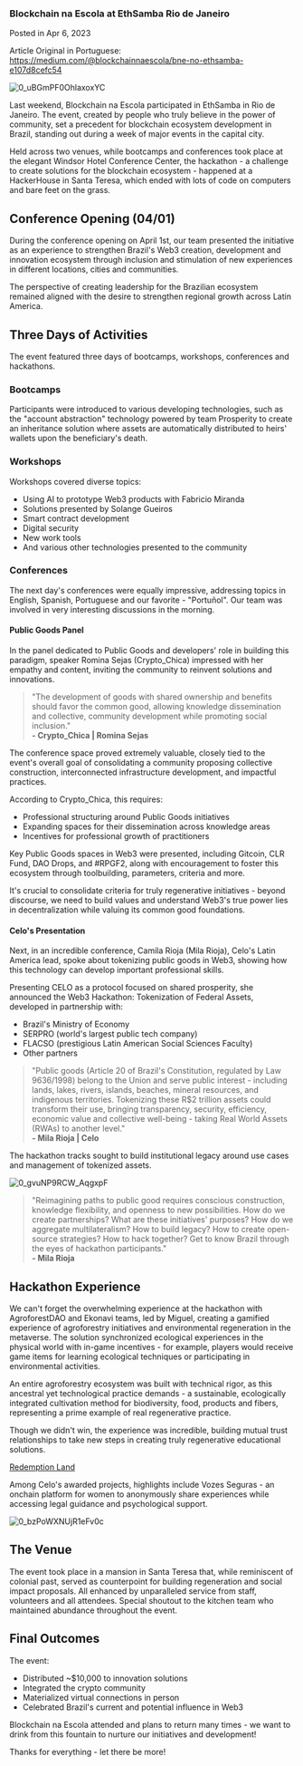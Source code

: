 ### Blockchain na Escola at EthSamba Rio de Janeiro

Posted in Apr 6, 2023

Article Original in Portuguese: https://medium.com/@blockchainnaescola/bne-no-ethsamba-e107d8cefc54

![0_uBGmPF0OhlaxoxYC](https://github.com/user-attachments/assets/48efdd39-a3fd-4031-b7d4-9aaabe241138)


Last weekend, Blockchain na Escola participated in EthSamba in Rio de Janeiro. The event, created by people who truly believe in the power of community, set a precedent for blockchain ecosystem development in Brazil, standing out during a week of major events in the capital city.

Held across two venues, while bootcamps and conferences took place at the elegant Windsor Hotel Conference Center, the hackathon - a challenge to create solutions for the blockchain ecosystem - happened at a HackerHouse in Santa Teresa, which ended with lots of code on computers and bare feet on the grass.

## Conference Opening (04/01)
During the conference opening on April 1st, our team presented the initiative as an experience to strengthen Brazil's Web3 creation, development and innovation ecosystem through inclusion and stimulation of new experiences in different locations, cities and communities.

The perspective of creating leadership for the Brazilian ecosystem remained aligned with the desire to strengthen regional growth across Latin America.

## Three Days of Activities
The event featured three days of bootcamps, workshops, conferences and hackathons.

### Bootcamps
Participants were introduced to various developing technologies, such as the "account abstraction" technology powered by team Prosperity to create an inheritance solution where assets are automatically distributed to heirs' wallets upon the beneficiary's death.

### Workshops
Workshops covered diverse topics:
- Using AI to prototype Web3 products with Fabricio Miranda
- Solutions presented by Solange Gueiros
- Smart contract development
- Digital security
- New work tools
- And various other technologies presented to the community

### Conferences
The next day's conferences were equally impressive, addressing topics in English, Spanish, Portuguese and our favorite - "Portuñol". Our team was involved in very interesting discussions in the morning.

#### Public Goods Panel
In the panel dedicated to Public Goods and developers' role in building this paradigm, speaker Romina Sejas (Crypto_Chica) impressed with her empathy and content, inviting the community to reinvent solutions and innovations.

> "The development of goods with shared ownership and benefits should favor the common good, allowing knowledge dissemination and collective, community development while promoting social inclusion."  
> **- Crypto_Chica | Romina Sejas**

The conference space proved extremely valuable, closely tied to the event's overall goal of consolidating a community proposing collective construction, interconnected infrastructure development, and impactful practices.

According to Crypto_Chica, this requires:
- Professional structuring around Public Goods initiatives
- Expanding spaces for their dissemination across knowledge areas
- Incentives for professional growth of practitioners

Key Public Goods spaces in Web3 were presented, including Gitcoin, CLR Fund, DAO Drops, and #RPGF2, along with encouragement to foster this ecosystem through toolbuilding, parameters, criteria and more.

It's crucial to consolidate criteria for truly regenerative initiatives - beyond discourse, we need to build values and understand Web3's true power lies in decentralization while valuing its common good foundations.

#### Celo's Presentation
Next, in an incredible conference, Camila Rioja (Mila Rioja), Celo's Latin America lead, spoke about tokenizing public goods in Web3, showing how this technology can develop important professional skills.

Presenting CELO as a protocol focused on shared prosperity, she announced the Web3 Hackathon: Tokenization of Federal Assets, developed in partnership with:
- Brazil's Ministry of Economy
- SERPRO (world's largest public tech company)
- FLACSO (prestigious Latin American Social Sciences Faculty)
- Other partners

> "Public goods (Article 20 of Brazil's Constitution, regulated by Law 9636/1998) belong to the Union and serve public interest - including lands, lakes, rivers, islands, beaches, mineral resources, and indigenous territories. Tokenizing these R$2 trillion assets could transform their use, bringing transparency, security, efficiency, economic value and collective well-being - taking Real World Assets (RWAs) to another level."  
> **- Mila Rioja | Celo**

The hackathon tracks sought to build institutional legacy around use cases and management of tokenized assets.

![0_gvuNP9RCW_AqgxpF](https://github.com/user-attachments/assets/9ce4e0b3-cb3b-487c-a50b-6bfeddcd5907)

> "Reimagining paths to public good requires conscious construction, knowledge flexibility, and openness to new possibilities. How do we create partnerships? What are these initiatives' purposes? How do we aggregate multilateralism? How to build legacy? How to create open-source strategies? How to hack together? Get to know Brazil through the eyes of hackathon participants."  
> **- Mila Rioja**

## Hackathon Experience
We can't forget the overwhelming experience at the hackathon with AgroforestDAO and Ekonavi teams, led by Miguel, creating a gamified experience of agroforestry initiatives and environmental regeneration in the metaverse. The solution synchronized ecological experiences in the physical world with in-game incentives - for example, players would receive game items for learning ecological techniques or participating in environmental activities.

An entire agroforestry ecosystem was built with technical rigor, as this ancestral yet technological practice demands - a sustainable, ecologically integrated cultivation method for biodiversity, food, products and fibers, representing a prime example of real regenerative practice.

Though we didn't win, the experience was incredible, building mutual trust relationships to take new steps in creating truly regenerative educational solutions.

[Redemption Land](https://youtu.be/UCdEcgsCHqI)

Among Celo's awarded projects, highlights include Vozes Seguras - an onchain platform for women to anonymously share experiences while accessing legal guidance and psychological support.

![0_bzPoWXNUjR1eFv0c](https://github.com/user-attachments/assets/cdb61bf9-6438-436f-a808-176af5efd79d)


## The Venue
The event took place in a mansion in Santa Teresa that, while reminiscent of colonial past, served as counterpoint for building regeneration and social impact proposals. All enhanced by unparalleled service from staff, volunteers and all attendees. Special shoutout to the kitchen team who maintained abundance throughout the event.

## Final Outcomes
The event:
- Distributed ~$10,000 to innovation solutions
- Integrated the crypto community
- Materialized virtual connections in person
- Celebrated Brazil's current and potential influence in Web3

Blockchain na Escola attended and plans to return many times - we want to drink from this fountain to nurture our initiatives and development!

Thanks for everything - let there be more!
